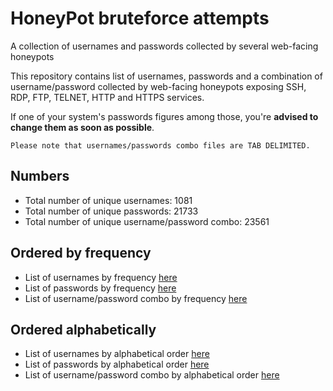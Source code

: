 # HoneyPot bruteforce attempts
 A collection of usernames and passwords collected by several web-facing honeypots

This repository contains list of usernames, passwords and a combination of username/password collected by web-facing honeypots exposing SSH, RDP, FTP, TELNET, HTTP and HTTPS services.

If one of your system's passwords figures among those, you're **advised to change them as soon as possible**.

`Please note that usernames/passwords combo files are TAB DELIMITED.`

## Numbers

- Total number of unique usernames: 1081
- Total number of unique passwords: 21733
- Total number of unique username/password combo: 23561

## Ordered by frequency
- List of usernames by frequency [here](/frequency/list_usernames_by_frequency.txt)
- List of passwords by frequency [here](/frequency/list_passwords_by_frequency.txt)
- List of username/password combo by frequency [here](/frequency/list_username_password_combo_by_frequency.txt)

## Ordered alphabetically
- List of usernames by alphabetical order [here](/alphabetical/list_usernames_alphabetical_order.txt)
- List of passwords by alphabetical order [here](/alphabetical/list_passwords_alphabetical_order.txt)
- List of username/password combo by alphabetical order [here](/alphabetical/list_username_password_combo_alphabetical_order.txt)
